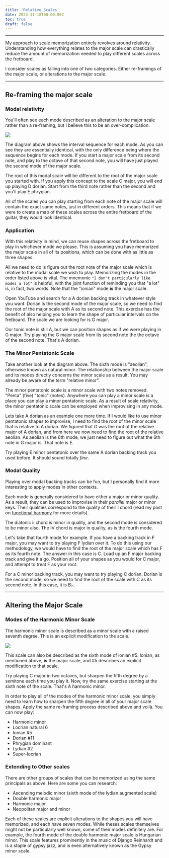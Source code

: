 ```yaml
---
title: 'Relative Scales'
date: 2024-11-18T00:00:00Z
toc: true
draft: false
---
```


---
My approach to scale memorization entirely revolves around relativity. Understanding how everything relates to the 
major scale can drastically reduce the amount of memorization needed to play different scales across the fretboard. 

I consider scales as falling into one of two categories. Either re-framings of the major scale, or alterations to the
major scale. 

---

## Re-framing the major scale 

### Modal relativity
You'll often see each mode described as an alteration to the major scale rather than a re-framing, but I believe this to 
be an over-complication. 

![](/img/mode-relationships.png)

The diagram above shows the interval sequence for each mode. As you can see they are essentially identical, with the only 
difference being where the sequence begins for each mode. If you start a major scale from its second note, and play to the 
octave of that second note, you will have just played the second mode of the major scale. 

The root of this modal scale will be different to the root of the major scale you started with. If you apply this concept 
to the scale C major, you will end up playing D dorian. Start from the third note rather than the second and you'll play E phrygian. 

All of the scales you can play starting from each note of the major scale will contain the exact same notes, just in different 
orders. This means that if we were to create a map of these scales across the entire fretboard of the guitar, they would look 
identical. 

### Application 
With this relativity in mind, we can reuse shapes across the fretboard to play in whichever mode we please. This is assuming you have 
memorized the major scale in all of its positions, which can be done with as little as three shapes. 
<!-- Put diagrams of the three major scale patterns here -->
All we need to do is figure out the root note of the major scale which is relative to the modal scale we wish to play. Memorizing the 
modes in the order listed above is vital. The mnemonic ``"I don't particularly like modes a lot"`` is helpful, with the joint function of 
reminding you that "a lot" is, in fact, two words. Note that the "ionian" mode **is** the major scale. 

Open YouTube and search for a A dorian backing track in whatever style you want. Dorian is the second mode of the major scale, so we
need to find the root of the major scale with A as its second note. This exercise has the benefit of also helping you to learn the shape
of particular intervals on the fretboard. The scale we are looking for is G major. 

Our tonic note is still A, but we can position shapes as if we were playing in G major. Try playing the G major scale from its second note
the the octave of the second note. That's A dorian. 

### The Minor Pentatonic Scale
Take another look at the diagram above. The sixth mode is "aeolian", otherwise known as natural minor. The relationship between the major 
scale and its modes directly concerns the minor scale as a result. You may already be aware of the term "relative minor". 

The minor pentatonic scale is a minor scale with two notes removed. "Penta" (five) "tonic" (notes). Anywhere you can play a minor scale is 
a place you can play a minor pentatonic scale. As a result of scale relativity, the minor pentatonic scale can be employed when improvising 
in any mode.

Lets take A dorian as an example one more time. If I would like to use minor pentatonic shapes to improvise, I need to find the root of the 
minor scale that is relative to A dorian. We figured that G was the root of the relative major of A dorian, and from here we now need to find 
the root of the relative aeolian. As aeolian is the 6th mode, we just need to figure out what the 6th note in G major is. That note is E. 

Try playing E minor pentatonic over the same A dorian backing track you used before. It should sound totally _fine_. 

### Modal Quality
Playing over modal backing tracks can be fun, but I personally find it more interesting to apply modes in other contexts. 

Each mode is generally considered to have either a major or minor quality. As a result, they can be used to improvise in their _parallel_ 
major or minor keys. Their qualities correspond to the quality of their I chord (read my post on [functional harmony](/functional-harmony)
for more details). 

The diatonic ii chord is minor in quality, and the second mode is considered to be minor also. The IV chord is major in quality, as is the 
fourth mode. 

Let's take that fourth mode for example. If you have a backing track in F major, you may want to try playing F lydian over it. To do this 
using our methodology, we would have to find the root of the major scale which has F as its fourth note. The answer in this case is C. Load 
up an F major backing track and give it a go. Position all of your shapes as you would for C major, and attempt to treat F as your root.

For a C minor backing track, you may want to try playing C dorian. Dorian is the second mode, so we need to find the root of the scale with C 
as its second note. In this case, it is B♭. 

---

## Altering the Major Scale 

### Modes of the Harmonic Minor Scale
The harmonic minor scale is described as a minor scale with a raised seventh degree. This is an explicit modification to the scale.

![](/img/a-harmonic-minor.png)

This scale can also be described as the sixth mode of ionian #5. Ionian, as mentioned above, **is** the major scale, and #5 describes 
an explicit modification to that scale. 

Try playing C major in two octaves, but sharpen the fifth degree by a semitone each time you play it. Now, try the same exercise 
starting at the sixth note of the scale. That's A harmonic minor. 

In order to play all of the modes of the harmonic minor scale, you simply need to learn how to sharpen the fifth degree in all of your 
major scale shapes. Apply the same re-framing process described above and voilà. You can now play:
- Harmonic minor
- Locrian natural 6
- Ionian #5
- Dorian #11
- Phrygian dominant
- Lydian #2
- Super-locrian 

### Extending to Other scales
There are other groups of scales that can be memorized using the same principals as above. Here are some you can research:
- Ascending melodic minor (sixth mode of the lydian augmented scale) 
- Double harmonic major 
- Harmonic major 
- Neopolitan major and minor 

<!-- 
    Go through all of theses scales and their modes and figure out which mode modifies the major scale the least. Consider 
    that scale to be the first mode. This will enable people to learn all of these modes without having to consider so many 
    modifications. 
-->

Each of these scales are explicit alterations to the shapes you will have memorized, and each have seven modes. While theses scales
themselves might not be particularly well known, some of their modes definitely are. For example, the fourth mode of the double 
harmonic major scale is Hungarian minor. This scale features prominently in the music of Django Reinhardt and is a staple of gypsy jazz, 
and is even alternatively known as the Gypsy minor scale. 
